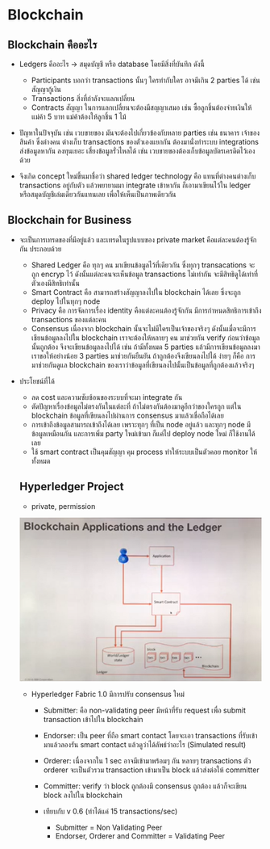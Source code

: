 # Blockchain #

## Blockchain คืออะไร ##

- Ledgers คืออะไร -> สมุดบัญชี หรือ database โดยมีสิ่งที่บันทึก ดังนี้
  - Participants บอกว่า transactions นั้นๆ ใครทำกับใคร อาจมีเกิน 2 parties ได้ เช่น สัญญากู้เงิน
  - Transactions สิ่งที่กำลังจะแลกเปลี่ยน
  - Contracts สัญญา ในการแลกเปลี่ยนจะต้องมีสญญาเสมอ เช่น ซื้อลูกชิ้นต้องจ่ายเงินให้แม่ค้า 5 บาท แม่ค้าต้องให้ลูกชิ้น 1 ไม้

- ปัญหาในปัจจุบัน เช่น เวบขายของ มันจะต้องไปเกี่ยวข้องกับหลาย parties เช่น ธนาคาร เจ้าของสินค้า ซึ่งต่างคน ต่างเก็บ transactions ของตัวเองแยกกัน ต้องมานั่งทำระบบ integrations ส่งข้อมูลหากัน ลงทุนเยอะ เสี่ยงข้อมูลรั่วไหลได้ เช่น เวบขายของต้องเก็บข้อมูลบัตรเครดิตไว้เองด้วย

- จึงเกิด concept ใหม่ขึ้นมาชื่อว่า shared ledger technology คือ แทนที่ต่างคนต่างเก็บ transactions อยู่กับตัว แล้วพยายามมา integrate เข้าหากัน ก็เอามาเขียนไว้ใน ledger หรือสมุดบัญชีเล่มเดียวกันแทนเลย เพื่อให้เห็นเป็นภาพเดียวกัน

## Blockchain for Business ##
- จะเป็นการเทรดของที่มีอยู่แล้ว และเทรดในรูปแบบของ private market คือแต่ละคนต้องรู้จักกัน ประกอบด้วย
  - Shared Ledger คือ ทุกๆ คน มาเขียนข้อมูลไว้ที่เดียวกัน ซึ่งทุกๆ transacations จะถูก encryp ไว้ ดังนั้นแต่ละคนจะเห็นข้อมูล transactions ไม่เท่ากัน จะมีสิทธิดูได้เท่าที่ตัวเองมีสิทธิเท่านั้น
  - Smart Contract คือ สามารถสร้างสัญญาลงไปใน blockchain ได้เลย ซึ่งจะถูก deploy ไปในทุกๆ node 
  - Privacy คือ การจัดการเรื่อง identity คือแต่ละคนต้องรู้จักกัน มีการกำหนดสิทธิการเข้าถึง transactions ของแต่ละคน
  - Consensus เนื่องจาก blockchain นั้นจะไม่มีใครเป็นเจ้าของจริงๆ ดังนั้นเมื่อจะมีการเชียนข้อมูลลงไปใน blockchain เราจะต้องให้หลายๆ คน มาช่วยกัน verify ก่อนว่าข้อมูลนั้นถูกต้อง จึงจะเขียนข้อมูลลงไปได้ เช่น ถ้ามีทั้งหมด 5 parties แล้วมีการเขียนข้อมูลลงมา เราขอให้อย่างน้อย 3 parties มาช่วยกันยืนยัน ถ้าถูกต้องจึงเขียนลงไปได้ ง่ายๆ ก็คือ การมาช่วยกันดูแล blockchain ของเราว่าข้อมูลที่เขียนลงไปนั้นเป็นข้อมูลที่ถูกต้องแล้วจริงๆ

- ประโยชน์ที่ได้
  - ลด cost และความซับซ้อนของระบบที่จะมา integrate กัน
  - ตัดปัญหาเรื่องข้อมูลไม่ตรงกันในแต่ละที่ ถ้าไม่ตรงกันต้องมาดูอีกว่าของใครถูก แต่ใน blockchain ข้อมูลที่เขียนลงไปผ่านการ consensus มาแล้วเชื่อถือได้เลย
  - การเข้าถึงข้อมูลสามารถเข้าถึงได้เลย เพราะทุกๆ ที่เป็น node อยู่แล้ว และทุกๆ node มีข้อมูลเหมือนกัน และการเพิ่ม party ใหม่เข้ามา ก็แค่ไป deploy node ใหม่ ก็ใช้งานได้เลย
  - ใช้ smart contract เป็นคุมสัญญา คุม process ทำให้ระบบเป็นตัวคอย monitor ให้ทั้งหมด


  ## Hyperledger Project ##
  - private, permission

  ![blockchain applications and the ledger](./res/bc1.PNG)

  - Hyperledger Fabric 1.0 มีการปรับ consensus ใหม่
    - Submitter: คือ non-validating peer มีหน้าที่รับ request เพื่อ submit transaction เข้าไปใน blockchain
    - Endorser: เป็น peer ที่ถือ smart contact โดยจะเอา transactions ที่รับเข้ามาแล้วลองรัน smart contact แล้วดูว่าได้ลัพธ์ว่าอะไร (Simulated result)
    - Orderer: เนื่องจากใน 1 sec อาจมีเข้ามาพร้อมๆ กัน หลายๆ transactions ตัว orderer จะเป็นตัวรวม transaction เข้ามาเป็น block แล้วส่งต่อให้ committer
    - Committer: verify ว่า block ถูกต้องมี consensus ถูกต้อง แล้วก็จะเขียน block ลงไปใน blockchain

    - เทียบกับ v 0.6 (ทำได้แค่ 15 transactions/sec)
      - Submitter = Non Validating Peer
      - Endorser, Orderer and Committer = Validating Peer